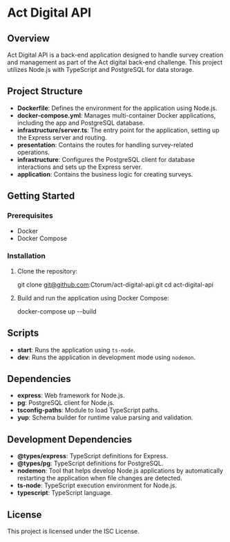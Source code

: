 # Act Digital API

## Overview

Act Digital API is a back-end application designed to handle survey creation and management as part of the Act digital back-end challenge. This project utilizes Node.js with TypeScript and PostgreSQL for data storage.

## Project Structure

- **Dockerfile**: Defines the environment for the application using Node.js.
- **docker-compose.yml**: Manages multi-container Docker applications, including the app and PostgreSQL database.
- **infrastructure/server.ts**: The entry point for the application, setting up the Express server and routing.
- **presentation**: Contains the routes for handling survey-related operations.
- **infrastructure**: Configures the PostgreSQL client for database interactions and sets up the Express server.
- **application**: Contains the business logic for creating surveys.

## Getting Started

### Prerequisites

- Docker
- Docker Compose

### Installation

1. Clone the repository:

   git clone git@github.com:Ctorum/act-digital-api.git
   cd act-digital-api

2. Build and run the application using Docker Compose:

   docker-compose up --build

## Scripts

- **start**: Runs the application using `ts-node`.
- **dev**: Runs the application in development mode using `nodemon`.

## Dependencies

- **express**: Web framework for Node.js.
- **pg**: PostgreSQL client for Node.js.
- **tsconfig-paths**: Module to load TypeScript paths.
- **yup**: Schema builder for runtime value parsing and validation.

## Development Dependencies

- **@types/express**: TypeScript definitions for Express.
- **@types/pg**: TypeScript definitions for PostgreSQL.
- **nodemon**: Tool that helps develop Node.js applications by automatically restarting the application when file changes are detected.
- **ts-node**: TypeScript execution environment for Node.js.
- **typescript**: TypeScript language.

## License

This project is licensed under the ISC License.
